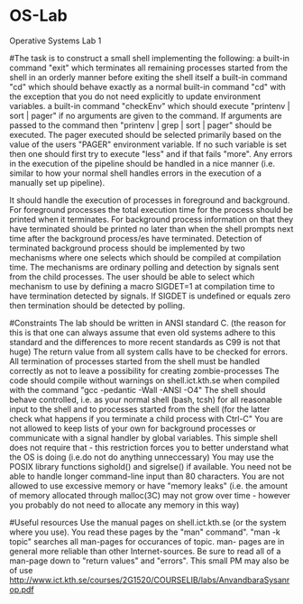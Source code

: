 # OS-Lab
Operative Systems Lab 1

#The task is to construct a small shell implementing the following:
a built-in command "exit" which terminates all remaining processes started from the shell in an orderly manner before exiting the shell itself
a built-in command "cd" which should behave exactly as a normal built-in command "cd" with the exception that you do not need explicitly to update environment variables.
a built-in command "checkEnv" which should execute "printenv | sort | pager" if no arguments are given to the command. If arguments are passed to the command then "printenv | grep <arguments> | sort | pager" should be executed. The pager executed should be selected primarily based on the value of the users "PAGER" environment variable. If no such variable is set then one should first try to execute "less" and if that fails "more". Any errors in the execution of the pipeline should be handled in a nice manner (i.e. similar to how your normal shell handles errors in the execution of a manually set up pipeline).

It should handle the execution of processes in foreground and background. For foreground processes the total execution time for the process should be printed when it terminates. For background process information on that they have terminated should be printed no later than when the shell prompts next time after the background process/es have terminated.
Detection of terminated background process should be implemented by two mechanisms where one selects which should be compiled at compilation time. The mechanisms are ordinary polling and detection by signals sent from the child processes. The user should be able to select which mechanism to use by defining a macro SIGDET=1 at compilation time to have termination detected by signals. If SIGDET is undefined or equals zero then termination should be detected by polling.

#Constraints
The lab should be written in ANSI standard C. (the reason for this is that one can always assume that even old systems adhere to this standard and the differences to more recent standards as C99 is not that huge)
The return value from all system calls have to be checked for errors.
All termination of processes started from the shell must be handled correctly as not to leave a possibility for creating zombie-processes
The code should compile without warnings on shell.ict.kth.se when compiled with the command "gcc -pedantic -Wall -ANSI -O4"
The shell should behave controlled, i.e. as your normal shell (bash, tcsh) for all reasonable input to the shell and to processes started from the shell (for the latter check what happens if you terminate a child process with Ctrl-C"
You are not allowed to keep lists of your own for background processes or communicate with a signal handler by global variables. This simple shell does not require that - this restriction forces you to better understand what the OS is doing (i.e.do not do anything unneccessary)
You may use the POSIX library functions sighold() and sigrelse() if available.
You need not be able to handle longer command-line input than 80 characters.
You are not allowed to use excessive memory or have "memory leaks" (i.e. the amount of memory allocated through malloc(3C) may not grow over time - however you probably do not need to allocate any memory in this way)

#Useful resources
Use the manual pages on shell.ict.kth.se (or the system where you use). You read these pages by the "man" command". "man -k topic" searches all man-pages for occurances of topic. man- pages are in general more reliable than other Internet-sources. Be sure to read all of a man-page down to "return values" and "errors".
This small PM may also be of use http://www.ict.kth.se/courses/2G1520/COURSELIB/labs/AnvandbaraSysanrop.pdf
